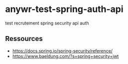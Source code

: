 # anywr-test-spring-auth-api
test recrutement spring security api auth

## Ressources

 - https://docs.spring.io/spring-security/reference/
 - https://www.baeldung.com/?s=spring+security+jwt

